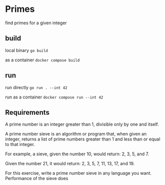 # Primes

find primes for a given integer

## build 

local binary `go build`

as a container `docker compose build`


## run

run directly `go run . --int 42`

run as a container `docker compose run --int 42` 


## Requirements

A prime number is an integer greater than 1, divisible only by one and itself. 

A prime number sieve is an algorithm or program that, when given an integer, returns a list of 
prime numbers greater than 1 and less than or equal to that integer.

For example, a sieve, given the number 10, would return: 2, 3, 5, and 7.

Given the number 21, it would return: 2, 3, 5, 7, 11, 13, 17, and 19.

For this exercise, write a prime number sieve in any language you want. Performance of the sieve does
